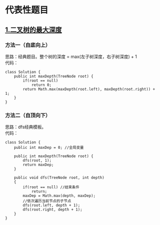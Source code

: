 # 代表性题目

## [1.二叉树的最大深度](https://leetcode.cn/problems/maximum-depth-of-binary-tree/description/)

### 方法一（自底向上）
思路：经典题目。整个树的深度 = max(左子树深度，右子树深度) + 1    
代码：
```
class Solution {
    public int maxDepth(TreeNode root) {
        if(root == null)
            return 0;
        return Math.max(maxDepth(root.left), maxDepth(root.right)) + 1;
    }
}
```

### 方法二（自顶向下）
思路：dfs经典模板。      
代码：
```
class Solution {
    public int maxDep = 0; //全局变量

    public int maxDepth(TreeNode root) {
        dfs(root, 1);
        return maxDep;
    }

    public void dfs(TreeNode root, int depth)
    {
        if(root == null) //结束条件
            return;
        maxDep = Math.max(depth, maxDep);
        //依次遍历当前节点的子节点
        dfs(root.left, depth + 1);
        dfs(root.right, depth + 1);
    }
}
```

